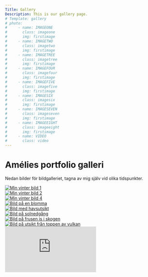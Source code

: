 ```yaml
---
Title: Gallery
Description: This is our gallery page.
# Template: gallery
# photo:
#     - name: IMAGEONE
#       class: imageone
#       img: firstimage
#     - name: IMAGETWO
#       class: imagetwo
#       img: firstimage
#     - name: IMAGETREE
#       class: imagetree
#       img: firstimage
#     - name: IMAGEFOUR
#       class: imagefour
#       img: firstimage
#     - name: IMAGEFIVE
#       class: imagefive
#       img: firstimage
#     - name: IMAGESIX
#       class: imagesix
#       img: firstimage
#     - name: IMAGESEVEN
#       class: imageseven
#       img: firstimage
#     - name: IMAGEEIGHT
#       class: imageeight
#       img: firstimage
#     - name: VIDEO
#       class: video
---
```


Amélies portfolio galleri
========================== 

Nedan bilder för bildgalleriet, tagna av mig själv vid olika tidspunkter. 

<div class = "gallerylayout">
<div class = "imagebox">
<a href="image/MinVinterBild1.jpg&save-as=png">
<picture class = "pictureOne">
    <source media="(min-width: 668px)" srcset="image/MinVinterBild1.jpg&save-as=png?w=960&q=90">
    <source media="(min-width: 376px)" srcset="image/MinVinterBild1.jpg&save-as=png?w=667&q=70">
    <img src="image/MinVinterBild1.jpg&save-as=png?w=375&h=500&crop-to-fit&area=0,0,0,35" class="max-width" alt="Min vinter bild 1">
</picture>
</a>
</div>



<div class = "imagebox">
<a href="image/MinVinterBild2.jpg&save-as=png">
<picture class= "pictureTwo">
    <source media="(min-width: 668px)" srcset="image/MinVinterBild2.jpg&save-as=png?w=960&q=90">
    <source media="(min-width: 376px)" srcset="image/MinVinterBild2.jpg&save-as=png?w=667&q=70">
    <img src="image/MinVinterBild2.jpg&save-as=png?w=375&h=500&crop-to-fit&area=0,0,0,35" class="max-width" alt="Min vinter bild 2">
</picture> 
</a>
</div>

<div class = "imagebox">
<a href="image/MinVinterBild4.jpg">
<picture class= "pictureTree">
    <source media="(min-width: 668px)" srcset="image/MinVinterBild4.jpg&save-as=png?w=960&q=90&crop-to-fit&area=0,0,0,15">
    <source media="(min-width: 376px)" srcset="image/MinVinterBild4.jpg&save-as=png?w=667&q=70">
    <img src="image/MinVinterBild4.jpg&save-as=png?w=375&h=500" class="max-width" alt="Min vinter bild 4">
</picture> 
</a>
</div>

<div class = "imagebox">
<a href="image/MinBildBlomma.jpg">
<picture class= "pictureFour">
    <source media="(min-width: 668px)" srcset="image/MinBildBlomma.jpg&save-as=png?w=960&q=90&crop-to-fit&area=0,0,0,12">
    <source media="(min-width: 376px)" srcset="image/MinBildBlomma.jpg&save-as=png?w=667&q=70">
    <img src="image/MinBildBlomma.jpg&save-as=png?w=375&h=500&crop-to-fit&area=0,0,0,35" class="max-width" alt="Bild på en blomma">
</picture>
</a> 
</div>

<div class = "imagebox">
<a href="image/MinBildUtsiktHav.jpg">
<picture class= "pictureFive">
    <source media="(min-width: 668px)" srcset="image/MinBildUtsiktHav.jpg&save-as=png?w=960&q=90">
    <source media="(min-width: 376px)" srcset="image/MinBildUtsiktHav.jpg&save-as=png?w=667&q=70">
    <img src="image/MinBildUtsiktHav.jpg&save-as=png?w=375&h=500&crop-to-fit&area=0,0,0,35" class="max-width" alt="Bild med havsutsikt">
</picture>
</a>
</div>

<!-- <picture class= "pictureSix">
    <source media="(min-width: 668px)" srcset="image/MinBildSommar.jpg&save-as=png?w=960&q=90&crop-to-fit&area=0,0,0,35">
    <source media="(min-width: 376px)" srcset="image/MinBildSommar.jpg&save-as=png?w=667&q=70crop-to-fit&area=0,0,0,35">
    <img src="image/MinBildSommar.jpg&save-as=png?w=375&h=500&crop-to-fit&area=0,0,0,35" class="max-width" alt="Bild på solnedgång">
</picture>  -->

<div class = "imagebox">
<a href="image/MinBildSommar2.jpg">
<picture class= "pictureSix">
    <source media="(min-width: 668px)" srcset="image/MinBildSommar2.jpg&save-as=png?w=960&q=90">
    <source media="(min-width: 376px)" srcset="image/MinBildSommar2.jpg&save-as=png?w=667&q=70">
    <img src="image/MinBildSommar2.jpg&save-as=png?w=375&h=500&crop-to-fit&area=0,0,0,35" class="max-width" alt="Bild på solnedgång">
</picture>
</a>
</div> 





<div class = "imagebox">
<a href="image/isVinterBild.jpg">
<picture class= "pictureSeven">
    <source media="(min-width: 668px)" srcset="image/isVinterBild.jpg&save-as=png?w=960&q=90">
    <source media="(min-width: 376px)" srcset="image/isVinterBild.jpg&save-as=png?w=667&q=70">
    <img src="image/isVinterBild.jpg&save-as=png?w=375&h=500&crop-to-fit&area=0,0,0,35" class="max-width" alt="Bild på frusen is i skogen">
</picture>
</a>
</div> 


<div class = "imagebox">
<a href="image/vulkan.jpg">
<picture class= "pictureEight">
    <source media="(min-width: 668px)" srcset="image/vulkan.jpg&save-as=png?w=960&q=90&crop-to-fit&area=0,0,11,0">
    <source media="(min-width: 376px)" srcset="image/vulkan.jpg&save-as=png?w=667&q=70&crop-to-fit&area=0,0,6,0">
    <img src="image/vulkan.jpg&save-as=png?w=375&h=500&crop-to-fit&area=0,0,0,35" class="max-width" alt="Bild på utsikt från toppen av vulkan">
</picture>
</a>
</div> 

<div class = "embed-video">
    <iframe src="https://www.youtube.com/embed/7ZhdXgRfxHI?si=rY3E7CnLAhxF26dK" frameborder="0" allowfullscreen  title="Youtube video"> </iframe>
</div> 


</div>



<!-- <div class = "embed-video">
    <iframe src="https://www.youtube.com/embed/7ZhdXgRfxHI?si=rY3E7CnLAhxF26dK" frameborder="0" allowfullscreen> <iframe>
</div>  -->


<!-- 
---------------------------- -->

<!-- Här lägger vi till en bild om en liten stund. 

<picture>
    <source media="(min-width: 668px)" srcset="image/xmas-tree.jpg?w=960&q=90">
    <source media="(min-width: 376px)" srcset="image/xmas-tree.jpg?w=667&q=70">
    <img src="image/xmas-tree.jpg?w=375&h=500&crop-to-fit&area=0,0,0,35" class="max-width" alt="Julgran">
</picture> -->

<!-- <picture id="one">
    ![Winter](image/MinVinterBild1.jpg&save-as=png)

</picture> -->

<!-- 
![Winter](image/MinVinterBild1.jpg&save-as=png) -->



<!-- <img src="image/xmas-tree.jpg?w=960&q=90" alt="Julgran"/> -->

<!-- <img src="image/xmas-tree.jpg?w=200&q=90" alt="Julgran"/> -->